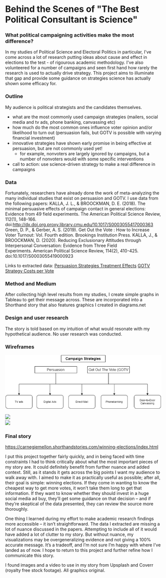 # Behind the Scenes of "The Best Political Consultant is Science"

### What political campaigning activities make the most difference? 
In my studies of Political Science and Electoral Politics in particular, I've come across a lot of research putting ideas about cause and effect in elections to the test - of rigourous academic methodology.
I've also volunteered for a number of campaigns and seen first hand how rarely the research is used to actually drive strategy. This project aims to illuminate that gap
and provide some guidance on strategies science has actually shown some efficacy for. 

### Outline
My audience is political strategists and the candidates themselves. 
- what are the most commonly used campaign strategies (mailers, social media and tv ads, phone banking, canvassing etc)
- how much do the most common ones influence voter opinion and/or likelihood to turn out (persuasion fails, but GOTV is possible with varying financial investment)
- innovative strategies have shown early promise in being effective at persuasion, but are not commonly used yet!
   - for example, nonvoters are largely ignored by campaigns, but a number of nonvoters would with some specific interventions
- call to action: use science-driven strategy to make a real difference in campaigns

### Data
Fortunately, researchers have already done the work of meta-analyzing the many individual studies that exist on persuasion and GOTV. I use data from the following papers:
KALLA, J. L., & BROOCKMAN, D. E. (2018). The minimal persuasive effects of campaign contact in general elections: Evidence from 49 field experiments. The American Political Science Review, 112(1), 148-166. doi:http://dx.doi.org.proxy.library.cmu.edu/10.1017/S0003055417000363 
Green, D. P., & Gerber, A. S. (2019). Get Out the Vote : How to Increase Voter Turnout: Vol. Fourth edition. Brookings Institution Press.
KALLA, J., & BROOCKMAN, D. (2020). Reducing Exclusionary Attitudes through Interpersonal Conversation: Evidence from Three Field Experiments. American Political Science Review, 114(2), 410-425. doi:10.1017/S0003055419000923 

Links to extracted data:
[Persuasion Strategies Treatment Effects](/persuasion_meta_forviz.csv)
[GOTV Strategy Costs per Vote](/costpervote.csv)

### Method and Medium
After collecting high level results from my studies, I create simple graphs in Tableau to get their message across. These are incorporated into a Shorthand story that also features graphics I created in diagrams.net

### Design and user research
The story is told based on my intuition of what would resonate with my hypothetical audience. No user research was conducted. 

### Wireframes
![](/campaigntactics.png)
<div class='tableauPlaceholder' id='viz1602785420847' style='position: relative'><noscript><a href='#'><img alt=' ' src='https:&#47;&#47;public.tableau.com&#47;static&#47;images&#47;ca&#47;campaignpersuasion&#47;Sheet1&#47;1_rss.png' style='border: none' /></a></noscript><object class='tableauViz'  style='display:none;'><param name='host_url' value='https%3A%2F%2Fpublic.tableau.com%2F' /> <param name='embed_code_version' value='3' /> <param name='site_root' value='' /><param name='name' value='campaignpersuasion&#47;Sheet1' /><param name='tabs' value='no' /><param name='toolbar' value='yes' /><param name='static_image' value='https:&#47;&#47;public.tableau.com&#47;static&#47;images&#47;ca&#47;campaignpersuasion&#47;Sheet1&#47;1.png' /> <param name='animate_transition' value='yes' /><param name='display_static_image' value='yes' /><param name='display_spinner' value='yes' /><param name='display_overlay' value='yes' /><param name='display_count' value='yes' /><param name='language' value='en' /><param name='filter' value='publish=yes' /></object></div>                <script type='text/javascript'>                    var divElement = document.getElementById('viz1602785420847');                    var vizElement = divElement.getElementsByTagName('object')[0];                    vizElement.style.width='100%';vizElement.style.height=(divElement.offsetWidth*0.75)+'px';                    var scriptElement = document.createElement('script');                    scriptElement.src = 'https://public.tableau.com/javascripts/api/viz_v1.js';                    vizElement.parentNode.insertBefore(scriptElement, vizElement);                </script>
<div class='tableauPlaceholder' id='viz1602786896184' style='position: relative'><noscript><a href='#'><img alt=' ' src='https:&#47;&#47;public.tableau.com&#47;static&#47;images&#47;Co&#47;Costspervote&#47;Sheet1&#47;1_rss.png' style='border: none' /></a></noscript><object class='tableauViz'  style='display:none;'><param name='host_url' value='https%3A%2F%2Fpublic.tableau.com%2F' /> <param name='embed_code_version' value='3' /> <param name='site_root' value='' /><param name='name' value='Costspervote&#47;Sheet1' /><param name='tabs' value='no' /><param name='toolbar' value='yes' /><param name='static_image' value='https:&#47;&#47;public.tableau.com&#47;static&#47;images&#47;Co&#47;Costspervote&#47;Sheet1&#47;1.png' /> <param name='animate_transition' value='yes' /><param name='display_static_image' value='yes' /><param name='display_spinner' value='yes' /><param name='display_overlay' value='yes' /><param name='display_count' value='yes' /><param name='language' value='en' /><param name='filter' value='publish=yes' /></object></div>                <script type='text/javascript'>                    var divElement = document.getElementById('viz1602786896184');                    var vizElement = divElement.getElementsByTagName('object')[0];                    vizElement.style.width='100%';vizElement.style.height=(divElement.offsetWidth*0.75)+'px';                    var scriptElement = document.createElement('script');                    scriptElement.src = 'https://public.tableau.com/javascripts/api/viz_v1.js';                    vizElement.parentNode.insertBefore(scriptElement, vizElement);                </script>

### Final story
https://carnegiemellon.shorthandstories.com/winning-elections/index.html

I put this project together fairly quickly, and in being faced with time constraints I had to think critically about what the most important pieces of my story are. It could definitely benefit from further nuance and added context. Still, as it stands it gets across the big points I want my audience to walk away with. I aimed to make it as practically useful as possible; after all, their goal is simple: winning elections. If they come in wanting to know the cheapest way to get more votes, it won’t take them long to get that information. If they want to know whether they should invest in a huge social media ad buy, they’ll get some guidance on that decision – and if they’re skeptical of the data presented, they can review the source more thoroughly. 

One thing I learned during my effort to make academic research findings more accessible – it isn’t straightforward. The data I extracted are missing a lot of nuance discussed in the papers. Attempting to include all of it would have added a lot of clutter to my story. But without nuance, my visualizations may be overgeneralizing evidence and not giving a 100% accurate message. It’s a tradeoff, and I’m not sure I’m happy with where I’ve landed as of now. I hope to return to this project and further refine how I communicate this story. 

I found images and a video to use in my story from Upsplash and Coverr (royalty free stock footage). All graphics original. 
